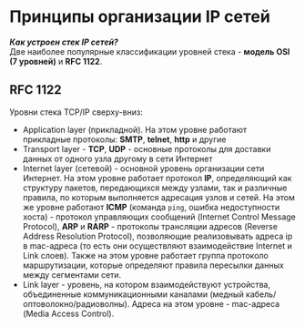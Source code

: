 # Принципы организации IP сетей  
***Как устроен стек IP сетей?***  
Две наиболее популярные классификации уровней стека - **модель OSI (7 уровней)** и **RFC 1122**.  
## RFC 1122  
Уровни стека TCP/IP сверху-вниз:  
+ Application layer (прикладной). На этом уровне работают прикладные протоколы: **SMTP**, **telnet**, **http** и другие
+ Transport layer - **TCP**, **UDP** - основные протоколы для доставки данных от одного узла другому в сети Интернет
+ Internet layer (сетевой) - основной уровень организации сети Интернет. На этом уровне работает протокол **IP**, определяющий как структуру пакетов,
передающихся между узлами, так и различные правила, по которым выполняется адресация узлов и сетей. На этом же уровне работают **ICMP** (команда `ping`,
ошибка недоступности хоста) - протокол управляющих сообщений (Internet Control Message Protocol), **ARP** и **RARP** - протоколы трансляции адресов
(Reverse Address Resolution Protocol), позволяющие реализовывать адреса ip в mac-адреса (то есть они осуществляют взаимодействие Internet и Link слоев).
Также на этом уровне работает группа протоколо маршрутизации, которые определяют правила пересылки данных между сегментами сети.
+ Link layer - уровень, на котором взаимодействуют устройства, объединенные коммуникационными каналами (медный кабель/оптоволокно/радиоволны).
Адреса на этом уровне - mac-адреса (Media Access Control). 
